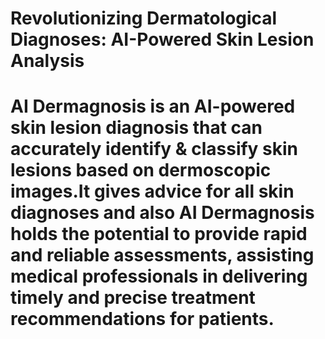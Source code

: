 # Revolutionizing Dermatological Diagnoses: AI-Powered Skin Lesion Analysis
# AI Dermagnosis is an AI-powered skin lesion diagnosis that can accurately identify & classify skin lesions based on dermoscopic images.It gives advice for all skin diagnoses and also AI Dermagnosis holds the potential to provide rapid and reliable assessments, assisting medical professionals in delivering timely and precise treatment recommendations for patients.
